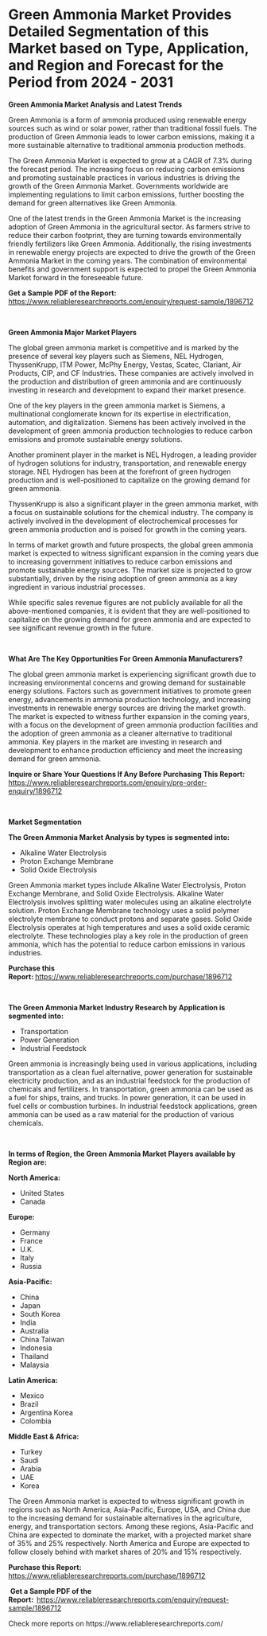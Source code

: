 <p><h1>Green Ammonia Market Provides Detailed Segmentation of this Market based on Type, Application, and Region and Forecast for the Period from 2024 - 2031</h1></p><p><strong>Green Ammonia Market Analysis and Latest Trends</strong></p>
<p><p>Green Ammonia is a form of ammonia produced using renewable energy sources such as wind or solar power, rather than traditional fossil fuels. The production of Green Ammonia leads to lower carbon emissions, making it a more sustainable alternative to traditional ammonia production methods.</p><p>The Green Ammonia Market is expected to grow at a CAGR of 7.3% during the forecast period. The increasing focus on reducing carbon emissions and promoting sustainable practices in various industries is driving the growth of the Green Ammonia Market. Governments worldwide are implementing regulations to limit carbon emissions, further boosting the demand for green alternatives like Green Ammonia.</p><p>One of the latest trends in the Green Ammonia Market is the increasing adoption of Green Ammonia in the agricultural sector. As farmers strive to reduce their carbon footprint, they are turning towards environmentally friendly fertilizers like Green Ammonia. Additionally, the rising investments in renewable energy projects are expected to drive the growth of the Green Ammonia Market in the coming years. The combination of environmental benefits and government support is expected to propel the Green Ammonia Market forward in the foreseeable future.</p></p>
<p><strong>Get a Sample PDF of the Report:&nbsp;</strong> <a href="https://www.reliableresearchreports.com/enquiry/request-sample/1896712">https://www.reliableresearchreports.com/enquiry/request-sample/1896712</a></p>
<p>&nbsp;</p>
<p><strong>Green Ammonia Major Market Players</strong></p>
<p><p>The global green ammonia market is competitive and is marked by the presence of several key players such as Siemens, NEL Hydrogen, ThyssenKrupp, ITM Power, McPhy Energy, Vestas, Scatec, Clariant, Air Products, CIP, and CF Industries. These companies are actively involved in the production and distribution of green ammonia and are continuously investing in research and development to expand their market presence.</p><p>One of the key players in the green ammonia market is Siemens, a multinational conglomerate known for its expertise in electrification, automation, and digitalization. Siemens has been actively involved in the development of green ammonia production technologies to reduce carbon emissions and promote sustainable energy solutions.</p><p>Another prominent player in the market is NEL Hydrogen, a leading provider of hydrogen solutions for industry, transportation, and renewable energy storage. NEL Hydrogen has been at the forefront of green hydrogen production and is well-positioned to capitalize on the growing demand for green ammonia.</p><p>ThyssenKrupp is also a significant player in the green ammonia market, with a focus on sustainable solutions for the chemical industry. The company is actively involved in the development of electrochemical processes for green ammonia production and is poised for growth in the coming years.</p><p>In terms of market growth and future prospects, the global green ammonia market is expected to witness significant expansion in the coming years due to increasing government initiatives to reduce carbon emissions and promote sustainable energy sources. The market size is projected to grow substantially, driven by the rising adoption of green ammonia as a key ingredient in various industrial processes.</p><p>While specific sales revenue figures are not publicly available for all the above-mentioned companies, it is evident that they are well-positioned to capitalize on the growing demand for green ammonia and are expected to see significant revenue growth in the future.</p></p>
<p>&nbsp;</p>
<p><strong>What Are The Key Opportunities For Green Ammonia Manufacturers?</strong></p>
<p><p>The global green ammonia market is experiencing significant growth due to increasing environmental concerns and growing demand for sustainable energy solutions. Factors such as government initiatives to promote green energy, advancements in ammonia production technology, and increasing investments in renewable energy sources are driving the market growth. The market is expected to witness further expansion in the coming years, with a focus on the development of green ammonia production facilities and the adoption of green ammonia as a cleaner alternative to traditional ammonia. Key players in the market are investing in research and development to enhance production efficiency and meet the increasing demand for green ammonia.</p></p>
<p><strong>Inquire or Share Your Questions If Any Before Purchasing This Report:</strong> <a href="https://www.reliableresearchreports.com/enquiry/pre-order-enquiry/1896712">https://www.reliableresearchreports.com/enquiry/pre-order-enquiry/1896712</a></p>
<p>&nbsp;</p>
<p><strong>Market Segmentation</strong></p>
<p><strong>The Green Ammonia Market Analysis by types is segmented into:</strong></p>
<p><ul><li>Alkaline Water Electrolysis</li><li>Proton Exchange Membrane</li><li>Solid Oxide Electrolysis</li></ul></p>
<p><p>Green Ammonia market types include Alkaline Water Electrolysis, Proton Exchange Membrane, and Solid Oxide Electrolysis. Alkaline Water Electrolysis involves splitting water molecules using an alkaline electrolyte solution. Proton Exchange Membrane technology uses a solid polymer electrolyte membrane to conduct protons and separate gases. Solid Oxide Electrolysis operates at high temperatures and uses a solid oxide ceramic electrolyte. These technologies play a key role in the production of green ammonia, which has the potential to reduce carbon emissions in various industries.</p></p>
<p><strong>Purchase this Report:&nbsp;</strong><a href="https://www.reliableresearchreports.com/purchase/1896712">https://www.reliableresearchreports.com/purchase/1896712</a></p>
<p>&nbsp;</p>
<p><strong>The Green Ammonia Market Industry Research by Application is segmented into:</strong></p>
<p><ul><li>Transportation</li><li>Power Generation</li><li>Industrial Feedstock</li></ul></p>
<p><p>Green ammonia is increasingly being used in various applications, including transportation as a clean fuel alternative, power generation for sustainable electricity production, and as an industrial feedstock for the production of chemicals and fertilizers. In transportation, green ammonia can be used as a fuel for ships, trains, and trucks. In power generation, it can be used in fuel cells or combustion turbines. In industrial feedstock applications, green ammonia can be used as a raw material for the production of various chemicals.</p></p>
<p>&nbsp;</p>
<p><strong>In terms of Region, the Green Ammonia Market Players available by Region are:</strong></p>
<p>
    <p> <strong> North America: </strong>
        <ul>
            <li>United States</li>
            <li>Canada</li>
        </ul>
        </p> 
    <p> <strong> Europe: </strong>
        <ul>
            <li>Germany</li>
            <li>France</li>
            <li>U.K.</li>
            <li>Italy</li>
            <li>Russia</li>
        </ul>
        </p> 
    <p> <strong> Asia-Pacific: </strong>
        <ul>
            <li>China</li>
            <li>Japan</li>
            <li>South Korea</li>
            <li>India</li>
            <li>Australia</li>
            <li>China Taiwan</li>
            <li>Indonesia</li>
            <li>Thailand</li>
            <li>Malaysia</li>
        </ul>
        </p> 
    <p> <strong> Latin America: </strong>
        <ul>
            <li>Mexico</li>
            <li>Brazil</li>
            <li>Argentina Korea</li>
            <li>Colombia</li>
        </ul>
        </p> 
    <p> <strong> Middle East & Africa: </strong>
        <ul>
            <li>Turkey</li>
            <li>Saudi</li>
            <li>Arabia</li>
            <li>UAE</li>
            <li>Korea</li>
        </ul>
    </p>
    </p>
<p><p>The Green Ammonia market is expected to witness significant growth in regions such as North America, Asia-Pacific, Europe, USA, and China due to the increasing demand for sustainable alternatives in the agriculture, energy, and transportation sectors. Among these regions, Asia-Pacific and China are expected to dominate the market, with a projected market share of 35% and 25% respectively. North America and Europe are expected to follow closely behind with market shares of 20% and 15% respectively.</p></p>
<p><strong>Purchase this Report: </strong><a href="https://www.reliableresearchreports.com/purchase/1896712">https://www.reliableresearchreports.com/purchase/1896712</a></p>
<p>&nbsp;<strong>Get a Sample PDF of the Report:&nbsp;&nbsp;</strong><a href="https://www.reliableresearchreports.com/enquiry/request-sample/1896712">https://www.reliableresearchreports.com/enquiry/request-sample/1896712</a></p>
<p><strong></strong></p>
<p>Check more reports on https://www.reliableresearchreports.com/</p>